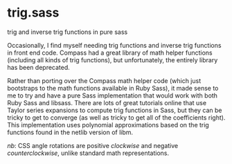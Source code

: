 # trig.sass
trig and inverse trig functions in pure sass

Occasionally, I find myself needing trig functions and inverse trig functions in front end code. Compass had a great library of math helper functions (including all kinds of trig functions), but unfortunately, the entirely library has been deprecated.

Rather than porting over the Compass math helper code (which just bootstraps to the math functions available in Ruby Sass), it made sense to me to try and have a pure Sass implementation that would work with both Ruby Sass and libsass. There are lots of great tutorials online that use Taylor series expansions to compute trig functions in Sass, but they can be tricky to get to converge (as well as tricky to get all of the coefficients right). This implementation uses polynomial approximations based on the trig functions found in the netlib version of libm.

*nb*: CSS angle rotations are positive *clockwise* and negative *counterclockwise*, unlike standard math representations.
